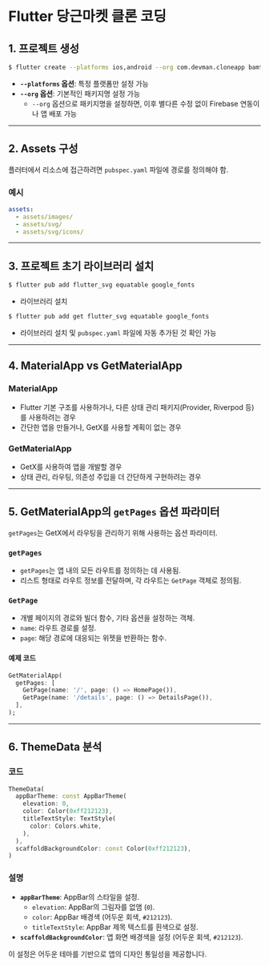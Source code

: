 # Flutter 당근마켓 클론 코딩

## 1. 프로젝트 생성
```bash
$ flutter create --platforms ios,android --org com.devman.cloneapp bamtol_market_app
```
- **`--platforms` 옵션**: 특정 플랫폼만 설정 가능  
- **`--org` 옵션**: 기본적인 패키지명 설정 가능  
  - `--org` 옵션으로 패키지명을 설정하면, 이후 별다른 수정 없이 Firebase 연동이나 앱 배포 가능

---

## 2. Assets 구성
플러터에서 리소스에 접근하려면 `pubspec.yaml` 파일에 경로를 정의해야 함.

### 예시
```yaml
assets:
  - assets/images/
  - assets/svg/
  - assets/svg/icons/
```

---

## 3. 프로젝트 초기 라이브러리 설치
```bash
$ flutter pub add flutter_svg equatable google_fonts
```
- 라이브러리 설치

```bash
$ flutter pub add get flutter_svg equatable google_fonts
```
- 라이브러리 설치 및 `pubspec.yaml` 파일에 자동 추가된 것 확인 가능

---

## 4. MaterialApp vs GetMaterialApp

### MaterialApp
- Flutter 기본 구조를 사용하거나, 다른 상태 관리 패키지(Provider, Riverpod 등)를 사용하려는 경우
- 간단한 앱을 만들거나, GetX를 사용할 계획이 없는 경우

### GetMaterialApp
- GetX를 사용하여 앱을 개발할 경우
- 상태 관리, 라우팅, 의존성 주입을 더 간단하게 구현하려는 경우

---

## 5. GetMaterialApp의 `getPages` 옵션 파라미터
`getPages`는 GetX에서 라우팅을 관리하기 위해 사용하는 옵션 파라미터.

### `getPages`
- `getPages`는 앱 내의 모든 라우트를 정의하는 데 사용됨.
- 리스트 형태로 라우트 정보를 전달하며, 각 라우트는 `GetPage` 객체로 정의됨.

### `GetPage`
- 개별 페이지의 경로와 빌더 함수, 기타 옵션을 설정하는 객체.
- `name`: 라우트 경로를 설정.
- `page`: 해당 경로에 대응되는 위젯을 반환하는 함수.

#### 예제 코드
```dart
GetMaterialApp(
  getPages: [
    GetPage(name: '/', page: () => HomePage()),
    GetPage(name: '/details', page: () => DetailsPage()),
  ],
);
```

---

## 6. ThemeData 분석

### 코드
```dart
ThemeData(
  appBarTheme: const AppBarTheme(
    elevation: 0,
    color: Color(0xff212123),
    titleTextStyle: TextStyle(
      color: Colors.white,
    ),
  ),
  scaffoldBackgroundColor: const Color(0xff212123),
)
```

### 설명
- **`appBarTheme`**: AppBar의 스타일을 설정.
  - `elevation`: AppBar의 그림자를 없앰 (`0`).
  - `color`: AppBar 배경색 (어두운 회색, `#212123`).
  - `titleTextStyle`: AppBar 제목 텍스트를 흰색으로 설정.
- **`scaffoldBackgroundColor`**: 앱 화면 배경색을 설정 (어두운 회색, `#212123`).

이 설정은 어두운 테마를 기반으로 앱의 디자인 통일성을 제공합니다.
